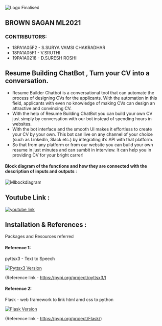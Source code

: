 ![Logo Finalised](https://user-images.githubusercontent.com/61200479/96333038-391f9d00-1085-11eb-9ed3-f53bc9849a4f.png)
## BROWN SAGAN ML2021

### CONTRIBUTORS:
- 18PA1A05F2 - S.SURYA VAMSI CHAKRADHAR 
- 18PA1A05F1 - V.SRUTHI
- 19PA1A0218 - D.SURESH ROSHI



## Resume Building ChatBot , Turn your CV into a conversation.

- Resume Builder Chatbot is a conversational tool that can automate the process of designing CVs for the applicants.
With the automation in this field, applicants with even no knowledge of making CVs can design an attractive and convincing CV.
- With the help of Resume Building ChatBot you can build your own CV just simply by conversation with our bot instead of 
spending hours in websites. 
- With the bot interface and the smooth UI makes it effortless to create your CV by your own.
This bot can live on any channel of your choice (such as LinkedIn, Slack etc.) by integrating it’s API with that platform.
- So that from any platform or from our website you can build your own resume in just minutes and can sumbit in interview.
It can help you in providing CV for your bright carrer!


#### Block diagram of the functions and how they are connected with the description of inputs and outputs :


![Mlbockdiagram](https://user-images.githubusercontent.com/61200479/96399526-2a072f00-11ec-11eb-9578-e0f071187727.JPG)

## Youtube Link :

[![youtube link](https://img.youtube.com/vi/rrEReAhI54Q/0.jpg)](https://www.youtube.com/watch?v=rrEReAhI54Q)
 
## Installation & References : 

Packages and Resources referred
#### Reference 1:
pyttsx3 - Text to Speech

[![Pyttsx3 Version](https://img.shields.io/badge/pyttsx3-2.90-green)](https://pypi.org/project/pyttsx3/)

(Reference link - https://pypi.org/project/pyttsx3/)
#### Reference 2:
Flask - web framework to link html amd css to python

[![Flask Version](https://img.shields.io/badge/flask-1.1.2-blue)](https://pypi.org/project/Flask/)

(Reference link - https://pypi.org/project/Flask/)



